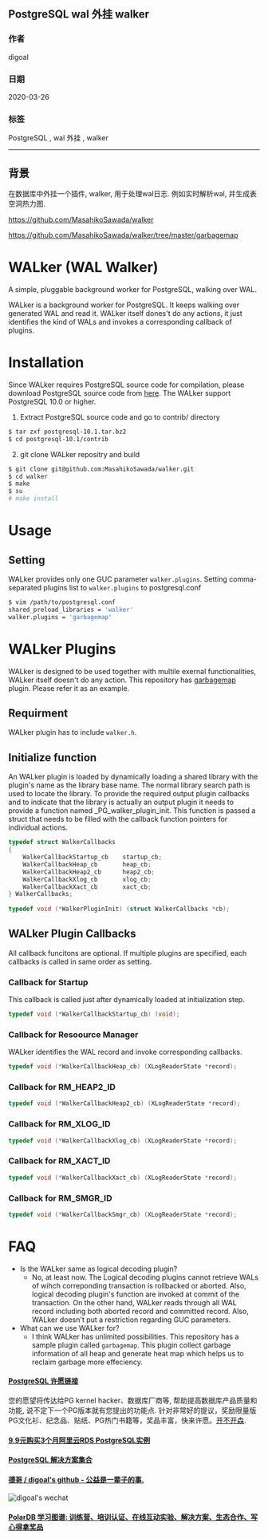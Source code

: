 ## PostgreSQL wal 外挂 walker   
                                          
### 作者                                           
digoal                                          
                                          
### 日期                                                                      
2020-03-26                                           
                                          
### 标签                                                                            
PostgreSQL , wal 外挂 , walker          
                                          
----                                           
                                          
## 背景      
在数据库中外挂一个插件, walker, 用于处理wal日志. 例如实时解析wal, 并生成表空洞热力图.   
  
https://github.com/MasahikoSawada/walker  
  
https://github.com/MasahikoSawada/walker/tree/master/garbagemap  
  
# WALker (WAL Walker)  
  
A simple, pluggable background worker for PostgreSQL, walking over WAL.  
  
WALker is a background worker for PostgreSQL. It keeps walking over generated WAL and read it. WALker itself dones't do any actions, it just identifies the kind of WALs and invokes a corresponding callback of plugins.  
  
# Installation  
Since WALker requires PostgreSQL source code for compilation, please download PostgreSQL source code from [here](https://www.postgresql.org/ftp/source/). The WALker support PostgreSQL 10.0 or higher.  
  
1. Extract PostgreSQL source code and go to contrib/ directory  
```bash  
$ tar zxf postgresql-10.1.tar.bz2  
$ cd postgresql-10.1/contrib  
```  
2. git clone WALker repositry and build  
```bash  
$ git clone git@github.com:MasahikoSawada/walker.git  
$ cd walker  
$ make  
$ su  
# make install  
```  
  
# Usage  
  
## Setting  
WALker provides only one GUC parameter `walker.plugins`. Setting comma-separated plugins list to `walker.plugins` to postgresql.conf  
  
```bash  
$ vim /path/to/postgresql.conf  
shared_preload_libraries = 'walker'  
walker.plugins = 'garbagemap'  
```  
# WALker Plugins  
WALker is designed to be used together with multile exernal functionalities, WALker itself doesn't do any action. This repository has [garbagemap](https://github.com/MasahikoSawada/walker/tree/master/garbagemap) plugin. Please refer it as an example.  
  
## Requirment  
WALker plugin has to include `walker.h`.  
  
## Initialize function  
An WALker plugin is loaded by dynamically loading a shared library with the plugin's name as the library base name. The normal library search path is used to locate the library. To provide the required output plugin callbacks and to indicate that the library is actually an output plugin it needs to provide a function named _PG_walker_plugin_init. This function is passed a struct that needs to be filled with the callback function pointers for individual actions.  
  
```c  
typedef struct WalkerCallbacks  
{  
	WalkerCallbackStartup_cb	startup_cb;  
	WalkerCallbackHeap_cb		heap_cb;  
	WalkerCallbackHeap2_cb		heap2_cb;  
	WalkerCallbackXlog_cb		xlog_cb;  
	WalkerCallbackXact_cb		xact_cb;  
} WalkerCallbacks;  
  
typedef void (*WalkerPluginInit) (struct WalkerCallbacks *cb);  
```  
  
## WALker Plugin Callbacks  
All callback funcitons are optional. If multiple plugins are specified, each callbacks is called in same order as setting.  
  
### Callback for Startup  
This callback is called just after dynamically loaded at initialization step.  
  
```c  
typedef void (*WalkerCallbackStartup_cb) (void);  
```  
  
### Callback for Resoource Manager  
WALker identifies the WAL record and invoke corresponding callbacks.  
  
```c  
typedef void (*WalkerCallbackHeap_cb) (XLogReaderState *record);  
```  
  
### Callback for RM_HEAP2_ID  
  
```c  
typedef void (*WalkerCallbackHeap2_cb) (XLogReaderState *record);  
```  
  
### Callback for RM_XLOG_ID  
  
```c  
typedef void (*WalkerCallbackXlog_cb) (XLogReaderState *record);  
```  
  
### Callback for RM_XACT_ID  
  
```c  
typedef void (*WalkerCallbackXact_cb) (XLogReaderState *record);  
```  
  
### Callback for RM_SMGR_ID  
  
```c  
typedef void (*WalkerCallbackSmgr_cb) (XLogReaderState *record);  
```  
  
# FAQ  
* Is the WALker same as logical decoding plugin?  
  * No, at least now. The Logical decoding plugins cannot retrieve WALs of wihch correponding transaction is rollbacked or aborted. Also, logical decoding plugin's function are invoked at commit of the transaction. On the other hand, WALker reads through all WAL record including both aborted record and committed record. Also, WALker doesn't put a restriction regarding GUC parameters.  
* What can we use WALker for?  
  * I think WALker has unlimited possibilities. This repository has a sample plugin called `garbagemap`. This plugin collect garbage information of all heap and generate heat map which helps us to reclaim garbage more effeciency.  
  
  
  
  
  
  
  
  
  
  
  
  
  
  
  
  
  
  
  
  
  
  
  
  
  
  
  
  
  
  
  
  
  
  
  
  
  
  
  
  
  
  
  
  
  
  
  
  
  
  
  
  
  
  
#### [PostgreSQL 许愿链接](https://github.com/digoal/blog/issues/76 "269ac3d1c492e938c0191101c7238216")
您的愿望将传达给PG kernel hacker、数据库厂商等, 帮助提高数据库产品质量和功能, 说不定下一个PG版本就有您提出的功能点. 针对非常好的提议，奖励限量版PG文化衫、纪念品、贴纸、PG热门书籍等，奖品丰富，快来许愿。[开不开森](https://github.com/digoal/blog/issues/76 "269ac3d1c492e938c0191101c7238216").  
  
  
#### [9.9元购买3个月阿里云RDS PostgreSQL实例](https://www.aliyun.com/database/postgresqlactivity "57258f76c37864c6e6d23383d05714ea")
  
  
#### [PostgreSQL 解决方案集合](https://yq.aliyun.com/topic/118 "40cff096e9ed7122c512b35d8561d9c8")
  
  
#### [德哥 / digoal's github - 公益是一辈子的事.](https://github.com/digoal/blog/blob/master/README.md "22709685feb7cab07d30f30387f0a9ae")
  
  
![digoal's wechat](../pic/digoal_weixin.jpg "f7ad92eeba24523fd47a6e1a0e691b59")
  
  
#### [PolarDB 学习图谱: 训练营、培训认证、在线互动实验、解决方案、生态合作、写心得拿奖品](https://www.aliyun.com/database/openpolardb/activity "8642f60e04ed0c814bf9cb9677976bd4")
  
